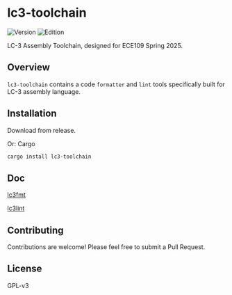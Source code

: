 # lc3-toolchain

![Version](https://img.shields.io/badge/version-0.3.1-blue)
![Edition](https://img.shields.io/badge/edition-2024-orange)

LC-3 Assembly Toolchain, designed for ECE109 Spring 2025.

## Overview

`lc3-toolchain` contains a code `formatter` and `lint` tools specifically built for LC-3 assembly language.

## Installation

Download from release.

Or:
Cargo

```bash
cargo install lc3-toolchain
```

## Doc

[lc3fmt](src/bin/fmt.md)

[lc3lint](src/bin/lint.md)

## Contributing

Contributions are welcome! Please feel free to submit a Pull Request.

## License

GPL-v3
